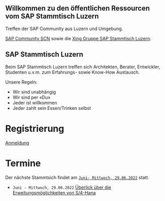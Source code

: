 ## Willkommen zu den öffentlichen Ressourcen vom SAP Stammtisch Luzern

Treffen der SAP Community aus Luzern und Umgebung.

[SAP Community SCN](https://wiki.scn.sap.com/wiki/x/Soo0Gg) sowie die [Xing Gruppe SAP Stammtisch Luzern](https://www.xing.com/communities/groups/sap-stammtisch-luzern-1110610).

## SAP Stammtisch Luzern

Beim SAP Stammtisch Luzern treffen sich Architekten, Berater, Entwickler, Studenten u.v.m. zum Erfahrungs- sowie Know-How Austausch.

Unsere Regeln:

- Wir sind unabhängig
- Wir sind per «Du»
- Jeder ist willkommen
- Jeder zahlt sein Essen/Trinken selbst

# Registrierung
[Anmeldung](https://www.xing.com/communities/groups/sap-stammtisch-luzern-ed9c-1110610/about)

# Termine
Der nächste Stammtsich findet am [`Juni- Mittwoch, 29.06.2022`](https://www.xing.com/events/sap-stammtisch-luzern-marz-mittwoch-16-03-2022-3830297) statt.


- `Juni - Mittwoch, 29.06.2022` [Überlick über die Erweitungsmöglichkeiten von S/4-Hana](https://www.xing.com/events/sap-stammtisch-luzern-marz-mittwoch-16-03-2022-3830297)
